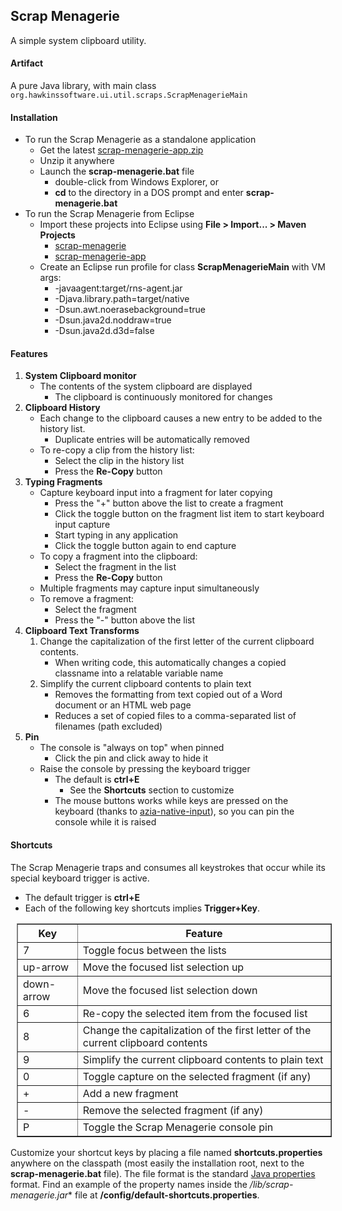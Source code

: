 Scrap Menagerie
---------------

A simple system clipboard utility.

#### Artifact

A pure Java library, with main class 
`org.hawkinssoftware.ui.util.scraps.ScrapMenagerieMain`

#### Installation

* To run the Scrap Menagerie as a standalone application
    * Get the latest [scrap-menagerie-app.zip]
    * Unzip it anywhere
    * Launch the **scrap-menagerie.bat** file
        + double-click from Windows Explorer, or
        + **cd** to the directory in a DOS prompt and enter 
          **scrap-menagerie.bat**
* To run the Scrap Menagerie from Eclipse
    * Import these projects into Eclipse using 
      **File > Import... > Maven Projects**
        + [scrap-menagerie]
        + [scrap-menagerie-app]
    * Create an Eclipse run profile for class 
      **ScrapMenagerieMain** with VM args:
        + -javaagent:target/rns-agent.jar 
        + -Djava.library.path=target/native 
        + -Dsun.awt.noerasebackground=true 
        + -Dsun.java2d.noddraw=true 
        + -Dsun.java2d.d3d=false

[scrap-menagerie]: https://github.com/byron-hawkins/org.hawkinssoftware.scrap-menagerie/blob/master/scrap-menagerie/README.md
[scrap-menagerie-app]: https://github.com/byron-hawkins/org.hawkinssoftware.scrap-menagerie-app/blob/master/scrap-menagerie-app/README.md
[scrap-menagerie-app.zip]: http://www.hawkinssoftware.net/oss/bin/scrap-menagerie-app.zip

#### Features

1. **System Clipboard monitor**
    * The contents of the system clipboard are displayed
        + The clipboard is continuously monitored for changes
1. **Clipboard History**
    * Each change to the clipboard causes a new entry to be added
      to the history list. 
        + Duplicate entries will be automatically removed
    * To re-copy a clip from the history list:
        + Select the clip in the history list
        + Press the **Re-Copy** button 
1. **Typing Fragments**
    * Capture keyboard input into a fragment for later copying
        + Press the "+" button above the list to create a fragment
        + Click the toggle button on the fragment list item to 
          start keyboard input capture
        + Start typing in any application
        + Click the toggle button again to end capture
    * To copy a fragment into the clipboard:
        + Select the fragment in the list
        + Press the **Re-Copy** button
    * Multiple fragments may capture input simultaneously
    * To remove a fragment:
        + Select the fragment 
        + Press the "-" button above the list 
1. **Clipboard Text Transforms**
    1. Change the capitalization of the first letter of the 
       current clipboard contents. 
        * When writing code, this automatically changes a copied 
          classname into a relatable variable name
    1. Simplify the current clipboard contents to plain text
        * Removes the formatting from text copied out of a Word 
          document or an HTML web page
        * Reduces a set of copied files to a comma-separated list
          of filenames (path excluded)
1. **Pin**
    * The console is "always on top" when pinned
        + Click the pin and click away to hide it
    * Raise the console by pressing the keyboard trigger
        + The default is **ctrl+E**
            - See the **Shortcuts** section to customize
        + The mouse buttons works while keys are pressed on the 
          keyboard (thanks to [azia-native-input]), so you can pin 
          the console while it is raised 
        
[azia-native-input]: https://github.com/byron-hawkins/org.hawkinssoftware.azia-native-input/blob/master/azia-native-input/README.md
        
#### Shortcuts

The Scrap Menagerie traps and consumes all keystrokes that occur 
while its special keyboard trigger is active. 

* The default trigger is **ctrl+E**
* Each of the following key shortcuts implies **Trigger+Key**.

<table border="1" cellpadding="3" style="margin-left: 10px">
	<tr>
		<th>Key</th>
		<th>Feature</th>
	</tr>
    <tr>
    	<td>7</td>
    	<td>Toggle focus between the lists</td>
    </tr>
    <tr>
    	<td>up-arrow</td>
    	<td>Move the focused list selection up</td>
    </tr>
    <tr>
    	<td>down-arrow</td>
    	<td>Move the focused list selection down</td>
    </tr>
    <tr>
    	<td>6</td>
    	<td>Re-copy the selected item from the focused list</td>
    </tr>
    <tr>
    	<td>8</td>
    	<td>Change the capitalization of the first letter of the
	    	current clipboard contents</td>
    </tr>
    <tr>
    	<td>9</td>
    	<td>Simplify the current clipboard contents to plain 
    		text</td>
    </tr>
    <tr>
    	<td>0</td>
    	<td>Toggle capture on the selected fragment (if any)</td>
    </tr>
    <tr>
    	<td>+</td>
    	<td>Add a new fragment</td>
    </tr>
    <tr>
    	<td>-</td>
    	<td>Remove the selected fragment (if any)</td>
    </tr>
    <tr>
    	<td>P</td>
    	<td>Toggle the Scrap Menagerie console pin</td>
    </tr>
</table>      

Customize your shortcut keys by placing a file named 
**shortcuts.properties** anywhere on the classpath (most easily
the installation root, next to the **scrap-menagerie.bat** file).
The file format is the standard [Java properties][properties] 
format. Find an example of the property names inside the 
**/lib/scrap-menagerie*.jar** file at 
**/config/default-shortcuts.properties**.

[properties]: http://en.wikipedia.org/wiki/.properties    
        
        